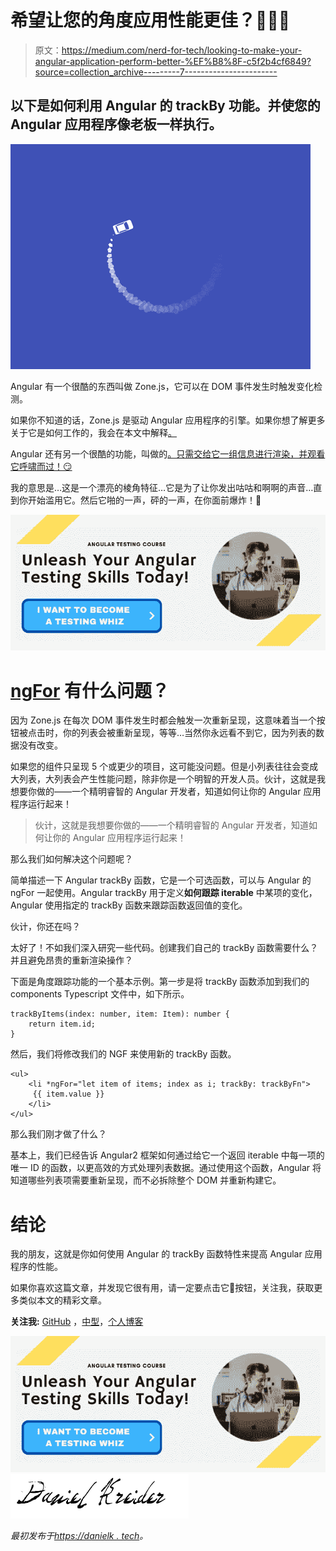 # 希望让您的角度应用性能更佳？🏋🏼‍♂️

> 原文：<https://medium.com/nerd-for-tech/looking-to-make-your-angular-application-perform-better-%EF%B8%8F-c5f2b4cf6849?source=collection_archive---------7----------------------->

## 以下是如何利用 Angular 的 trackBy 功能。并使您的 Angular 应用程序像老板一样执行。

![](img/a8479aee17dfad30a356184ad13ac578.png)

Angular 有一个很酷的东西叫做 Zone.js，它可以在 DOM 事件发生时触发变化检测。

如果你不知道的话，Zone.js 是驱动 Angular 应用程序的引擎。如果你想了解更多关于它是如何工作的，我会在本文中解释[。](https://danielk.tech/home/heres-how-you-can-improve-angular-change-detection-performance)

Angular 还有另一个很酷的功能，叫做的[。只需交给它一组信息进行渲染，并观看它呼啸而过！😏](https://angular.io/guide/built-in-directives#listing-items-with-ngfor)

我的意思是…这是一个漂亮的棱角特征…它是为了让你发出咕咕和啊啊的声音…直到你开始滥用它。然后它啪的一声，砰的一声，在你面前爆炸！🤯

[![](img/f1b6577fb74e9686aa28b76134fcd343.png)](https://school.danielk.tech/course/unleash-your-angular-testing-skills?utm_source=medium&utm_medium=banner&utm_campaign=unleash_testing_skills)

# [ngFor](https://angular.io/api/common/NgForOf) 有什么问题？

因为 Zone.js 在每次 DOM 事件发生时都会触发一次重新呈现，这意味着当一个按钮被点击时，你的列表会被重新呈现，等等…当然你永远看不到它，因为列表的数据没有改变。

如果您的组件只呈现 5 个或更少的项目，这可能没问题。但是小列表往往会变成大列表，大列表会产生性能问题，除非你是一个明智的开发人员。伙计，这就是我想要你做的——一个精明睿智的 Angular 开发者，知道如何让你的 Angular 应用程序运行起来！

> 伙计，这就是我想要你做的——一个精明睿智的 Angular 开发者，知道如何让你的 Angular 应用程序运行起来！

那么我们如何解决这个问题呢？

简单描述一下 Angular trackBy 函数，它是一个可选函数，可以与 Angular 的 ngFor 一起使用。Angular trackBy 用于定义**如何跟踪 iterable** 中某项的变化，Angular 使用指定的 trackBy 函数来跟踪函数返回值的变化。

伙计，你还在吗？

太好了！不如我们深入研究一些代码。创建我们自己的 trackBy 函数需要什么？并且避免昂贵的重新渲染操作？

下面是角度跟踪功能的一个基本示例。第一步是将 trackBy 函数添加到我们的 components Typescript 文件中，如下所示。

```
trackByItems(index: number, item: Item): number { 
    return item.id; 
}
```

然后，我们将修改我们的 NGF 来使用新的 trackBy 函数。

```
<ul>
    <li *ngFor="let item of items; index as i; trackBy: trackByFn">
     {{ item.value }}
    </li>
</ul>
```

那么我们刚才做了什么？

基本上，我们已经告诉 Angular2 框架如何通过给它一个返回 iterable 中每一项的唯一 ID 的函数，以更高效的方式处理列表数据。通过使用这个函数，Angular 将知道哪些列表项需要重新呈现，而不必拆除整个 DOM 并重新构建它。

# 结论

我的朋友，这就是你如何使用 Angular 的 trackBy 函数特性来提高 Angular 应用程序的性能。

如果你喜欢这篇文章，并发现它很有用，请一定要点击它👏按钮，关注我，获取更多类似本文的精彩文章。

**关注我:** [GitHub](https://github.com/dkreider) ，[中型](https://dkreider.medium.com/)，[个人博客](https://danielk.tech)

[![](img/f1b6577fb74e9686aa28b76134fcd343.png)](https://school.danielk.tech/course/unleash-your-angular-testing-skills?utm_source=medium&utm_medium=banner&utm_campaign=unleash_testing_skills)![](img/608657ab1474ad59ca16f674da332a53.png)

*最初发布于*[*https://danielk . tech*](https://danielk.tech/home/use-trackby-to-improve-angular-performance)*。*